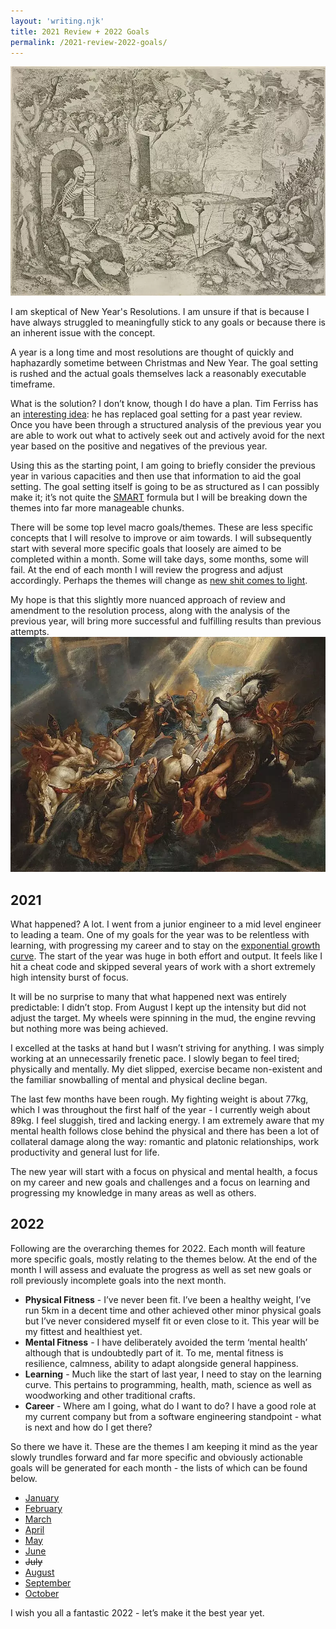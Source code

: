 ```yaml
---
layout: 'writing.njk'
title: 2021 Review + 2022 Goals
permalink: /2021-review-2022-goals/
---
```


![The Aviary of Death by Giovani Paolo Cimerlini](/assets/images/aviaryofdeath.webp 'The Aviary of Death by Giovani Paolo Cimerlini')

I am skeptical of New Year's Resolutions. I am unsure if that is because I have always struggled to meaningfully stick to any goals or because there is an inherent issue with the concept.

A year is a long time and most resolutions are thought of quickly and haphazardly sometime between Christmas and New Year. The goal setting is rushed and the actual goals themselves lack a reasonably executable timeframe.

What is the solution? I don’t know, though I do have a plan. Tim Ferriss has an [interesting idea](https://tim.blog/2021/12/27/past-year-review/): he has replaced goal setting for a past year review. Once you have been through a structured analysis of the previous year you are able to work out what to actively seek out and actively avoid for the next year based on the positive and negatives of the previous year.

Using this as the starting point, I am going to briefly consider the previous year in various capacities and then use that information to aid the goal setting. The goal setting itself is going to be as structured as I can possibly make it; it’s not quite the [SMART](https://en.wikipedia.org/wiki/SMART_criteria) formula but I will be breaking down the themes into far more manageable chunks.

There will be some top level macro goals/themes. These are less specific concepts that I will resolve to improve or aim towards. I will subsequently start with several more specific goals that loosely are aimed to be completed within a month. Some will take days, some months, some will fail. At the end of each month I will review the progress and adjust accordingly. Perhaps the themes will change as [new shit comes to light](https://www.youtube.com/watch?v=gbIv7W7rhx4).

My hope is that this slightly more nuanced approach of review and amendment to the resolution process, along with the analysis of the previous year, will bring more successful and fulfilling results than previous attempts.
![The Fall of Phaeton by Peter Paul Rubens](/assets/images/fallofphaeton.webp 'The Fall of Phaeton by Peter Paul Rubens')

## 2021

What happened? A lot. I went from a junior engineer to a mid level engineer to leading a team. One of my goals for the year was to be relentless with learning, with progressing my career and to stay on the [exponential growth curve](https://blog.samaltman.com/how-to-be-successful). The start of the year was huge in both effort and output. It feels like I hit a cheat code and skipped several years of work with a short extremely high intensity burst of focus.

It will be no surprise to many that what happened next was entirely predictable: I didn’t stop. From August I kept up the intensity but did not adjust the target. My wheels were spinning in the mud, the engine revving but nothing more was being achieved.

I excelled at the tasks at hand but I wasn’t striving for anything. I was simply working at an unnecessarily frenetic pace. I slowly began to feel tired; physically and mentally. My diet slipped, exercise became non-existent and the familiar snowballing of mental and physical decline began.

The last few months have been rough. My fighting weight is about 77kg, which I was throughout the first half of the year - I currently weigh about 89kg. I feel sluggish, tired and lacking energy. I am extremely aware that my mental health follows close behind the physical and there has been a lot of collateral damage along the way: romantic and platonic relationships, work productivity and general lust for life.

The new year will start with a focus on physical and mental health, a focus on my career and new goals and challenges and a focus on learning and progressing my knowledge in many areas as well as others.

## 2022

Following are the overarching themes for 2022. Each month will feature more specific goals, mostly relating to the themes below. At the end of the month I will assess and evaluate the progress as well as set new goals or roll previously incomplete goals into the next month.

- <strong class='green-background'>Physical Fitness</strong> - I’ve never been fit. I’ve been a healthy weight, I’ve run 5km in a decent time and other achieved other minor physical goals but I’ve never considered myself fit or even close to it. This year will be my fittest and healthiest yet.
- <strong class='green-background'>Mental Fitness</strong> - I have deliberately avoided the term ‘mental health’ although that is undoubtedly part of it. To me, mental fitness is resilience, calmness, ability to adapt alongside general happiness.
- <strong class='green-background'>Learning</strong> - Much like the start of last year, I need to stay on the learning curve. This pertains to programming, health, math, science as well as woodworking and other traditional crafts.
- <strong class='green-background'>Career</strong> - Where am I going, what do I want to do? I have a good role at my current company but from a software engineering standpoint - what is next and how do I get there?

So there we have it. These are the themes I am keeping it mind as the year slowly trundles forward and far more specific and obviously actionable goals will be generated for each month - the lists of which can be found below.

- [January](/2022/january)
- [February](/2022/february)
- [March](/2022/march)
- [April](/2022/april)
- [May](/2022/may)
- [June](/2022/june)
- ~~July~~
- [August](/2022/august)
- [September](/2022/september)
- [October](/2022/october)

I wish you all a fantastic 2022 - let’s make it the best year yet.
